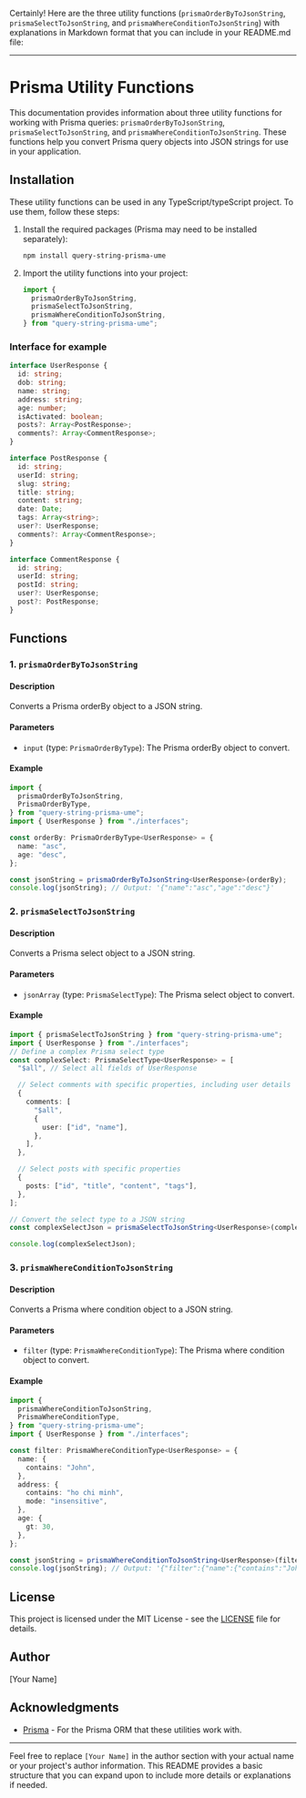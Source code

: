 Certainly! Here are the three utility functions (`prismaOrderByToJsonString`, `prismaSelectToJsonString`, and `prismaWhereConditionToJsonString`) with explanations in Markdown format that you can include in your README.md file:

---

# Prisma Utility Functions

This documentation provides information about three utility functions for working with Prisma queries: `prismaOrderByToJsonString`, `prismaSelectToJsonString`, and `prismaWhereConditionToJsonString`. These functions help you convert Prisma query objects into JSON strings for use in your application.

## Installation

These utility functions can be used in any TypeScript/typeScript project. To use them, follow these steps:

1. Install the required packages (Prisma may need to be installed separately):

   ```bash
   npm install query-string-prisma-ume
   ```

2. Import the utility functions into your project:

   ```typescript
   import {
     prismaOrderByToJsonString,
     prismaSelectToJsonString,
     prismaWhereConditionToJsonString,
   } from "query-string-prisma-ume";
   ```

### Interface for example

```typescript
interface UserResponse {
  id: string;
  dob: string;
  name: string;
  address: string;
  age: number;
  isActivated: boolean;
  posts?: Array<PostResponse>;
  comments?: Array<CommentResponse>;
}

interface PostResponse {
  id: string;
  userId: string;
  slug: string;
  title: string;
  content: string;
  date: Date;
  tags: Array<string>;
  user?: UserResponse;
  comments?: Array<CommentResponse>;
}

interface CommentResponse {
  id: string;
  userId: string;
  postId: string;
  user?: UserResponse;
  post?: PostResponse;
}
```

## Functions

### 1. `prismaOrderByToJsonString`

#### Description

Converts a Prisma orderBy object to a JSON string.

#### Parameters

- `input` (type: `PrismaOrderByType`): The Prisma orderBy object to convert.

#### Example

```typescript
import {
  prismaOrderByToJsonString,
  PrismaOrderByType,
} from "query-string-prisma-ume";
import { UserResponse } from "./interfaces";

const orderBy: PrismaOrderByType<UserResponse> = {
  name: "asc",
  age: "desc",
};

const jsonString = prismaOrderByToJsonString<UserResponse>(orderBy);
console.log(jsonString); // Output: '{"name":"asc","age":"desc"}'
```

### 2. `prismaSelectToJsonString`

#### Description

Converts a Prisma select object to a JSON string.

#### Parameters

- `jsonArray` (type: `PrismaSelectType`): The Prisma select object to convert.

#### Example

```typescript
import { prismaSelectToJsonString } from "query-string-prisma-ume";
import { UserResponse } from "./interfaces";
// Define a complex Prisma select type
const complexSelect: PrismaSelectType<UserResponse> = [
  "$all", // Select all fields of UserResponse

  // Select comments with specific properties, including user details
  {
    comments: [
      "$all",
      {
        user: ["id", "name"],
      },
    ],
  },

  // Select posts with specific properties
  {
    posts: ["id", "title", "content", "tags"],
  },
];

// Convert the select type to a JSON string
const complexSelectJson = prismaSelectToJsonString<UserResponse>(complexSelect);

console.log(complexSelectJson);
```

### 3. `prismaWhereConditionToJsonString`

#### Description

Converts a Prisma where condition object to a JSON string.

#### Parameters

- `filter` (type: `PrismaWhereConditionType`): The Prisma where condition object to convert.

#### Example

```typescript
import {
  prismaWhereConditionToJsonString,
  PrismaWhereConditionType,
} from "query-string-prisma-ume";
import { UserResponse } from "./interfaces";

const filter: PrismaWhereConditionType<UserResponse> = {
  name: {
    contains: "John",
  },
  address: {
    contains: "ho chi minh",
    mode: "insensitive",
  },
  age: {
    gt: 30,
  },
};

const jsonString = prismaWhereConditionToJsonString<UserResponse>(filter);
console.log(jsonString); // Output: '{"filter":{"name":{"contains":"John","address":{"contains":"ho chi minh","mode":"insensitive"}},"age":{"gt":30}}}'
```

## License

This project is licensed under the MIT License - see the [LICENSE](LICENSE) file for details.

## Author

[Your Name]

## Acknowledgments

- [Prisma](https://www.prisma.io/) - For the Prisma ORM that these utilities work with.

---

Feel free to replace `[Your Name]` in the author section with your actual name or your project's author information. This README provides a basic structure that you can expand upon to include more details or explanations if needed.
